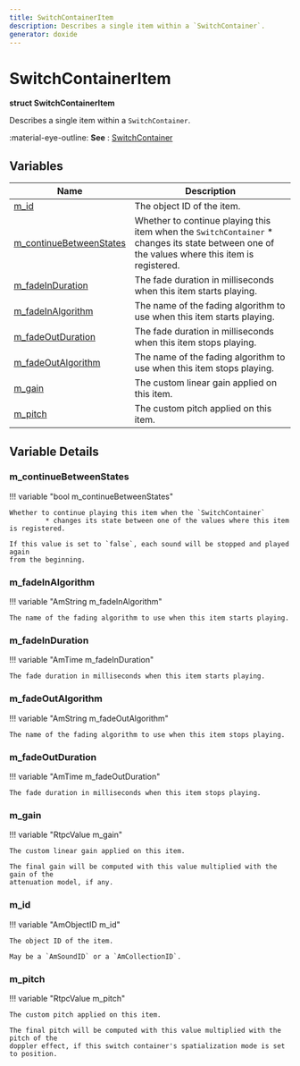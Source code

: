 ```yaml
---
title: SwitchContainerItem
description: Describes a single item within a `SwitchContainer`.
generator: doxide
---
```



# SwitchContainerItem

**struct SwitchContainerItem**


Describes a single item within a `SwitchContainer`.


:material-eye-outline: **See**
:    [SwitchContainer](../../assets/SwitchContainer/index.md)


    


## Variables

| Name | Description |
| ---- | ----------- |
| [m_id](#m_id) | The object ID of the item. |
| [m_continueBetweenStates](#m_continueBetweenStates) | Whether to continue playing this item when the `SwitchContainer` * changes its state between one of the values where this item is registered. |
| [m_fadeInDuration](#m_fadeInDuration) | The fade duration in milliseconds when this item starts playing.  |
| [m_fadeInAlgorithm](#m_fadeInAlgorithm) | The name of the fading algorithm to use when this item starts playing.  |
| [m_fadeOutDuration](#m_fadeOutDuration) | The fade duration in milliseconds when this item stops playing.  |
| [m_fadeOutAlgorithm](#m_fadeOutAlgorithm) | The name of the fading algorithm to use when this item stops playing.  |
| [m_gain](#m_gain) | The custom linear gain applied on this item. |
| [m_pitch](#m_pitch) | The custom pitch applied on this item. |

## Variable Details

### m_continueBetweenStates<a name="m_continueBetweenStates"></a>

!!! variable "bool m_continueBetweenStates"

    
    Whether to continue playing this item when the `SwitchContainer`
             * changes its state between one of the values where this item is registered.
    
    If this value is set to `false`, each sound will be stopped and played again
    from the beginning.
            
    

### m_fadeInAlgorithm<a name="m_fadeInAlgorithm"></a>

!!! variable "AmString m_fadeInAlgorithm"

    
    The name of the fading algorithm to use when this item starts playing.
             
    
    
    

### m_fadeInDuration<a name="m_fadeInDuration"></a>

!!! variable "AmTime m_fadeInDuration"

    
    The fade duration in milliseconds when this item starts playing.
             
    
    
    

### m_fadeOutAlgorithm<a name="m_fadeOutAlgorithm"></a>

!!! variable "AmString m_fadeOutAlgorithm"

    
    The name of the fading algorithm to use when this item stops playing.
             
    
    
    

### m_fadeOutDuration<a name="m_fadeOutDuration"></a>

!!! variable "AmTime m_fadeOutDuration"

    
    The fade duration in milliseconds when this item stops playing.
             
    
    
    

### m_gain<a name="m_gain"></a>

!!! variable "RtpcValue m_gain"

    
    The custom linear gain applied on this item.
    
    The final gain will be computed with this value multiplied with the gain of the
    attenuation model, if any.
            
    

### m_id<a name="m_id"></a>

!!! variable "AmObjectID m_id"

    
    The object ID of the item.
    
    May be a `AmSoundID` or a `AmCollectionID`.
            
    

### m_pitch<a name="m_pitch"></a>

!!! variable "RtpcValue m_pitch"

    
    The custom pitch applied on this item.
    
    The final pitch will be computed with this value multiplied with the pitch of the
    doppler effect, if this switch container's spatialization mode is set to position.
            
    

